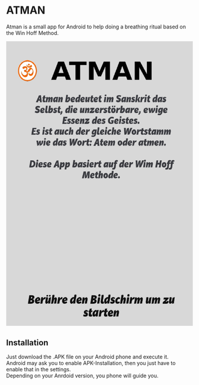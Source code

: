# ATMAN
Atman is a small app for Android to help doing a breathing ritual based on the Win Hoff Method.

![](screen.png) 

## Installation
Just download the .APK file on your Android phone and execute it.   
Android may ask you to enable APK-Installation, then you just have to enable that in the settings.  
Depending on your Anrdoid version, you phone will guide you. 
